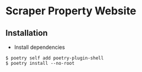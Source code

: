 # Scraper Property Website

## Installation

- Install dependencies

```
$ poetry self add poetry-plugin-shell
$ poetry install --no-root
```

